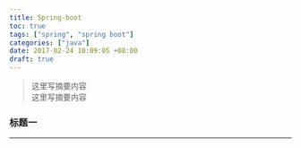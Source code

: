 ```yaml
---
title: Spring-boot
toc: true
tags: ["spring", "spring boot"]
categories: ["java"]
date: 2017-02-24 10:09:05 +08:00
draft: true
---
```

> 这里写摘要内容  
> 这里写摘要内容

<!--more-->

### 标题一
---
